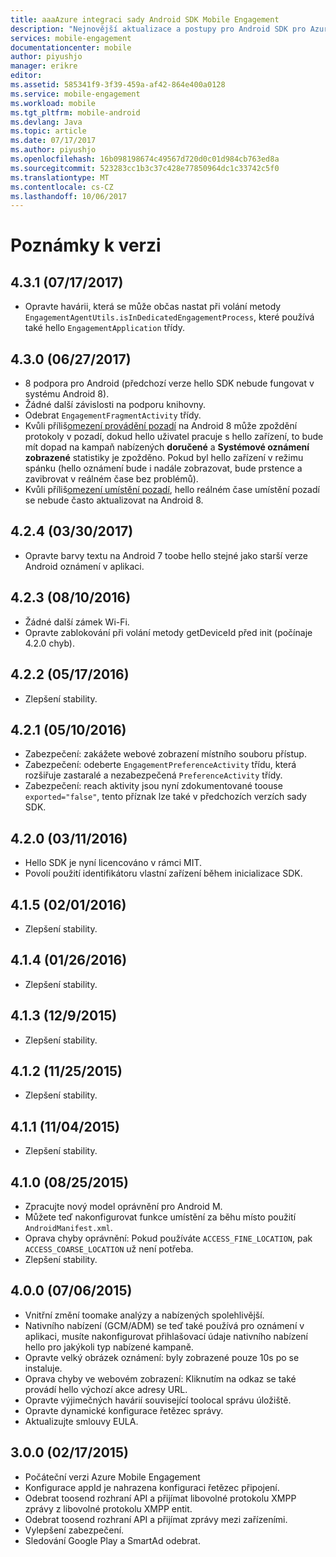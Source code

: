 ```yaml
---
title: aaaAzure integraci sady Android SDK Mobile Engagement
description: "Nejnovější aktualizace a postupy pro Android SDK pro Azure Mobile Engagement"
services: mobile-engagement
documentationcenter: mobile
author: piyushjo
manager: erikre
editor: 
ms.assetid: 585341f9-3f39-459a-af42-864e400a0128
ms.service: mobile-engagement
ms.workload: mobile
ms.tgt_pltfrm: mobile-android
ms.devlang: Java
ms.topic: article
ms.date: 07/17/2017
ms.author: piyushjo
ms.openlocfilehash: 16b098198674c49567d720d0c01d984cb763ed8a
ms.sourcegitcommit: 523283cc1b3c37c428e77850964dc1c33742c5f0
ms.translationtype: MT
ms.contentlocale: cs-CZ
ms.lasthandoff: 10/06/2017
---
```

# <a name="release-notes"></a>Poznámky k verzi

## <a name="431-07172017"></a>4.3.1 (07/17/2017)
* Opravte havárii, která se může občas nastat při volání metody `EngagementAgentUtils.isInDedicatedEngagementProcess`, které používá také hello `EngagementApplication` třídy.

## <a name="430-06272017"></a>4.3.0 (06/27/2017)
* 8 podpora pro Android (předchozí verze hello SDK nebude fungovat v systému Android 8).
* Žádné další závislosti na podporu knihovny.
* Odebrat `EngagementFragmentActivity` třídy.
* Kvůli příliš[omezení provádění pozadí](https://developer.android.com/preview/features/background.html) na Android 8 může zpoždění protokoly v pozadí, dokud hello uživatel pracuje s hello zařízení, to bude mít dopad na kampaň nabízených **doručené** a **Systémové oznámení zobrazené** statistiky je zpožděno. Pokud byl hello zařízení v režimu spánku (hello oznámení bude i nadále zobrazovat, bude prstence a zavibrovat v reálném čase bez problémů).
* Kvůli příliš[omezení umístění pozadí](https://developer.android.com/preview/features/background-location-limits.html), hello reálném čase umístění pozadí se nebude často aktualizovat na Android 8.

## <a name="424-03302017"></a>4.2.4 (03/30/2017)
* Opravte barvy textu na Android 7 toobe hello stejné jako starší verze Android oznámení v aplikaci.

## <a name="423-08102016"></a>4.2.3 (08/10/2016)
* Žádné další zámek Wi-Fi.
* Opravte zablokování při volání metody getDeviceId před init (počínaje 4.2.0 chyb).

## <a name="422-05172016"></a>4.2.2 (05/17/2016)
* Zlepšení stability.

## <a name="421-05102016"></a>4.2.1 (05/10/2016)
* Zabezpečení: zakážete webové zobrazení místního souboru přístup.
* Zabezpečení: odeberte `EngagementPreferenceActivity` třídu, která rozšiřuje zastaralé a nezabezpečená `PreferenceActivity` třídy.
* Zabezpečení: reach aktivity jsou nyní zdokumentované toouse `exported="false"`, tento příznak lze také v předchozích verzích sady SDK.

## <a name="420-03112016"></a>4.2.0 (03/11/2016)
* Hello SDK je nyní licencováno v rámci MIT.
* Povolí použití identifikátoru vlastní zařízení během inicializace SDK.

## <a name="415-02012016"></a>4.1.5 (02/01/2016)
* Zlepšení stability.

## <a name="414-01262016"></a>4.1.4 (01/26/2016)
* Zlepšení stability.

## <a name="413-1292015"></a>4.1.3 (12/9/2015)
* Zlepšení stability.

## <a name="412-11252015"></a>4.1.2 (11/25/2015)
* Zlepšení stability.

## <a name="411-11042015"></a>4.1.1 (11/04/2015)
* Zlepšení stability.

## <a name="410-08252015"></a>4.1.0 (08/25/2015)
* Zpracujte nový model oprávnění pro Android M.
* Můžete teď nakonfigurovat funkce umístění za běhu místo použití `AndroidManifest.xml`.
* Oprava chyby oprávnění: Pokud používáte `ACCESS_FINE_LOCATION`, pak `ACCESS_COARSE_LOCATION` už není potřeba.
* Zlepšení stability.

## <a name="400-07062015"></a>4.0.0 (07/06/2015)
* Vnitřní změní toomake analýzy a nabízených spolehlivější.
* Nativního nabízení (GCM/ADM) se teď také používá pro oznámení v aplikaci, musíte nakonfigurovat přihlašovací údaje nativního nabízení hello pro jakýkoli typ nabízené kampaně.
* Opravte velký obrázek oznámení: byly zobrazené pouze 10s po se instaluje.
* Oprava chyby ve webovém zobrazení: Kliknutím na odkaz se také provádí hello výchozí akce adresy URL.
* Opravte výjimečných havárií související toolocal správu úložiště.
* Opravte dynamické konfigurace řetězec správy.
* Aktualizujte smlouvy EULA.

## <a name="300-02172015"></a>3.0.0 (02/17/2015)
* Počáteční verzi Azure Mobile Engagement
* Konfigurace appId je nahrazena konfiguraci řetězec připojení.
* Odebrat toosend rozhraní API a přijímat libovolné protokolu XMPP zprávy z libovolné protokolu XMPP entit.
* Odebrat toosend rozhraní API a přijímat zprávy mezi zařízeními.
* Vylepšení zabezpečení.
* Sledování Google Play a SmartAd odebrat.

